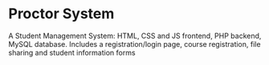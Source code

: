 # Proctor System
A Student Management System: HTML, CSS and JS frontend, PHP backend, MySQL database. Includes a registration/login page, course registration, file sharing and student information forms
